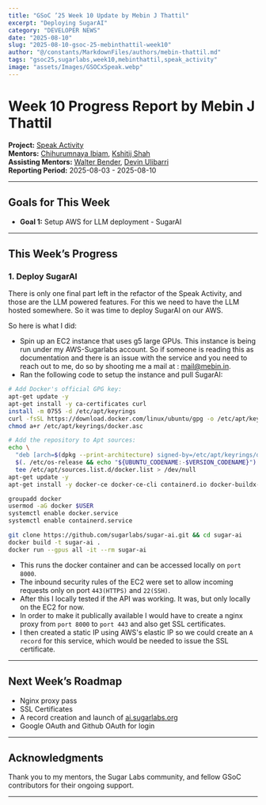 ```yaml
---
title: "GSoC ’25 Week 10 Update by Mebin J Thattil"
excerpt: "Deploying SugarAI"
category: "DEVELOPER NEWS"
date: "2025-08-10"
slug: "2025-08-10-gsoc-25-mebinthattil-week10"
author: "@/constants/MarkdownFiles/authors/mebin-thattil.md"
tags: "gsoc25,sugarlabs,week10,mebinthattil,speak_activity"
image: "assets/Images/GSOCxSpeak.webp"
---
```


# Week 10 Progress Report by Mebin J Thattil

**Project:** [Speak Activity](https://github.com/sugarlabs/speak)  
**Mentors:** [Chihurumnaya Ibiam](https://github.com/chimosky), [Kshitij Shah](https://github.com/kshitijdshah99)  
**Assisting Mentors:** [Walter Bender](https://github.com/walterbender), [Devin Ulibarri](https://github.com/pikurasa)  
**Reporting Period:** 2025-08-03 - 2025-08-10

---

## Goals for This Week

- **Goal 1:** Setup AWS for LLM deployment - SugarAI 

---

## This Week’s Progress

### **1. Deploy SugarAI**

There is only one final part left in the refactor of the Speak Activity, and those are the LLM powered features. For this we need to have the LLM hosted somewhere.
So it was time to deploy SugarAI on our AWS.

So here is what I did:
- Spin up an EC2 instance that uses g5 large GPUs. This instance is being run under my AWS-Sugarlabs account. So if someone is reading this as documentation and there is an issue with the service and you need to reach out to me, do so by shooting me a mail at : [mail@mebin.in](mailto:mail@mebin.in).
- Ran the following code to setup the instance and pull SugarAI:
```bash
# Add Docker's official GPG key:
apt-get update -y
apt-get install -y ca-certificates curl
install -m 0755 -d /etc/apt/keyrings
curl -fsSL https://download.docker.com/linux/ubuntu/gpg -o /etc/apt/keyrings/docker.asc
chmod a+r /etc/apt/keyrings/docker.asc

# Add the repository to Apt sources:
echo \
  "deb [arch=$(dpkg --print-architecture) signed-by=/etc/apt/keyrings/docker.asc] https://download.docker.com/linux/ubuntu \
  $(. /etc/os-release && echo "${UBUNTU_CODENAME:-$VERSION_CODENAME}") stable" | \
  tee /etc/apt/sources.list.d/docker.list > /dev/null
apt-get update -y
apt-get install -y docker-ce docker-ce-cli containerd.io docker-buildx-plugin docker-compose-plugin

groupadd docker
usermod -aG docker $USER
systemctl enable docker.service
systemctl enable containerd.service

git clone https://github.com/sugarlabs/sugar-ai.git && cd sugar-ai
docker build -t sugar-ai .
docker run --gpus all -it --rm sugar-ai
```
- This runs the docker container and can be accessed locally on `port 8000`.
- The inbound security rules of the EC2 were set to allow incoming requests only on port `443(HTTPS)` and `22(SSH)`.
- After this I locally tested if the API was working. It was, but only locally on the EC2 for now. 
- In order to make it publically available I would have to create a nginx proxy from `port 8000` to `port 443` and also get SSL certificates.
- I then created a static IP using AWS's elastic IP so we could create an `A record` for this service, which would be needed to issue the SSL certificate.


---

## Next Week’s Roadmap

- Nginx proxy pass
- SSL Certificates
- A record creation and launch of [ai.sugarlabs.org](https://ai.sugarlabs.org)
- Google OAuth and Github OAuth for login

---

## Acknowledgments

Thank you to my mentors, the Sugar Labs community, and fellow GSoC contributors for their ongoing support.

---